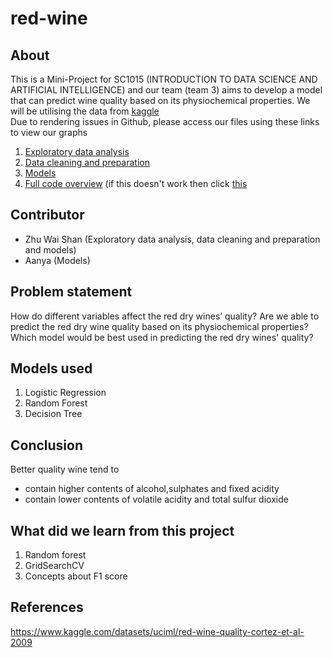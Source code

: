 # red-wine

## About 
This is a Mini-Project for SC1015 (INTRODUCTION TO DATA SCIENCE AND ARTIFICIAL INTELLIGENCE) and our team (team 3) aims to develop a model that can predict wine quality based on its physiochemical properties. We will be utilising the data from [kaggle](https://www.kaggle.com/datasets/uciml/red-wine-quality-cortez-et-al-2009)  
  Due to rendering issues in Github, please access our files using these links to view our graphs
  1. [Exploratory data analysis](https://nbviewer.org/github/waishan09/red-wine/blob/main/exploratory-data-analysis.ipynb)
  2. [Data cleaning and preparation](https://nbviewer.org/github/waishan09/red-wine/blob/main/data-cleaning-and-preparation.ipynb)
  3. [Models](https://github.com/waishan09/red-wine/blob/main/modelsss.ipynb)
  4. [Full code overview](https://nbviewer.org/github/waishan09/red-wine/blob/main/mini-project-overall-final.ipynb) (if this doesn't work then click [this](https://github.com/waishan09/red-wine/blob/main/mini-project-overall-final.ipynb) 
## Contributor
  - Zhu Wai Shan (Exploratory data analysis, data cleaning and preparation and models)
  - Aanya (Models)
## Problem statement
How do different variables affect the red dry wines’ quality? Are we able to predict the red dry wine quality based on its physiochemical properties? Which model would be best used in predicting the red dry wines' quality?
## Models used
  1. Logistic Regression  
  2. Random Forest
  3. Decision Tree
## Conclusion
Better quality wine tend to  
- contain higher contents of alcohol,sulphates and fixed acidity  
- contain lower contents of volatile acidity and total sulfur dioxide 

## What did we learn from this project
  1. Random forest
  2. GridSearchCV
  3. Concepts about F1 score
## References
https://www.kaggle.com/datasets/uciml/red-wine-quality-cortez-et-al-2009
